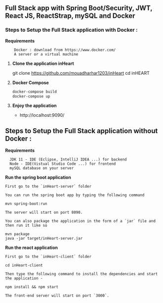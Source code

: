 ## Full Stack app with Spring Boot/Security, JWT, React JS, ReactStrap, mySQL and Docker



### Steps to Setup the Full Stack application with Docker :

  **Requirements**

	    Docker : download from https://www.docker.com/
	    A server or a virtual machine
	

1. **Clone the application inHeart**

	git clone https://github.com/mouadharhar1203/inHeart
	cd inHEART

2. **Docker Compose**

      ```bash
      docker-compose build
      docker-compose up
      ```


3. **Enjoy the application**

	+ http://localhost:9090/


## Steps to Setup the Full Stack application without Docker :

  **Requirements**

      JDK 11 - IDE (Eclipse, IntelliJ IDEA ...) for backend
      Node - IDE(Vistual Studio Code ...) for frontend
      mySQL database on your server
	
**Run the spring boot application**
	
	First go to the `inHeart-server` folder 
	
	You can run the spring boot app by typing the following command

	mvn spring-boot:run

	The server will start on port 8090.

	You can also package the application in the form of a `jar` file and then run it like so 

	mvn package
	java -jar target/inHeart-server.jar

**Run the react application**

	First go to the `inHeart-client` folder

	cd inHeart-client

	Then type the following command to install the dependencies and start the application -

	npm install && npm start

	The front-end server will start on port `3000`.
